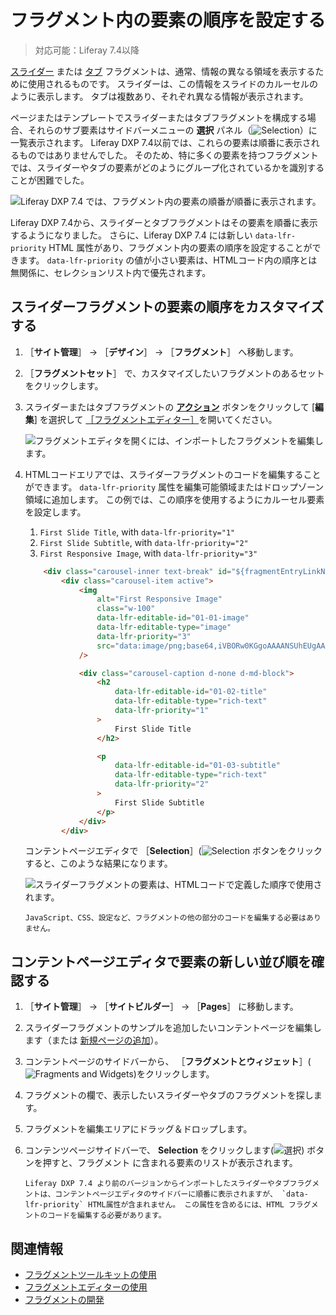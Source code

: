 # フラグメント内の要素の順序を設定する

> 対応可能：Liferay 7.4以降

[スライダー](../../creating-pages/page-fragments-and-widgets/using-fragments/default-fragments-reference.md) または [タブ](../../creating-pages/page-fragments-and-widgets/using-fragments/default-fragments-reference.md) フラグメントは、通常、情報の異なる領域を表示するために使用されるものです。 スライダーは、この情報をスライドのカルーセルのように表示します。 タブは複数あり、それぞれ異なる情報が表示されます。

ページまたはテンプレートでスライダーまたはタブフラグメントを構成する場合、それらのサブ要素はサイドバーメニューの **選択** パネル（![Selection](../../../images/icon-pages-tree.png)）に一覧表示されます。 Liferay DXP 7.4以前では、これらの要素は順番に表示されるものではありませんでした。 そのため、特に多くの要素を持つフラグメントでは、スライダーやタブの要素がどのようにグループ化されているかを識別することが困難でした。

![Liferay DXP 7.4 では、フラグメント内の要素の順番が順番に表示されます。](./setting-the-order-of-elements-in-a-fragment/images/01.png)

Liferay DXP 7.4から、スライダーとタブフラグメントはその要素を順番に表示するようになりました。 さらに、Liferay DXP 7.4 には新しい `data-lfr-priority` HTML 属性があり、フラグメント内の要素の順序を設定することができます。 `data-lfr-priority` の値が小さい要素は、HTMLコード内の順序とは無関係に、セレクションリスト内で優先されます。

## スライダーフラグメントの要素の順序をカスタマイズする

1. ［**サイト管理**］ &rarr; ［**デザイン**］ &rarr; ［**フラグメント**］ へ移動します。

1. ［**フラグメントセット**］ で、カスタマイズしたいフラグメントのあるセットをクリックします。

1. スライダーまたはタブフラグメントの [**アクション**](![Action](./../../../images/icon-actions.png)) ボタンをクリックして [**編集**] を選択して [［フラグメントエディター］](./using-the-fragments-editor.md)を開いてください。

    ![フラグメントエディタを開くには、インポートしたフラグメントを編集します。](./setting-the-order-of-elements-in-a-fragment/images/06.png)

1. HTMLコードエリアでは、スライダーフラグメントのコードを編集することができます。 `data-lfr-priority` 属性を編集可能領域またはドロップゾーン領域に追加します。 この例では、この順序を使用するようにカルーセル要素を設定します。

   1. `First Slide Title`, with `data-lfr-priority="1"`
   1. `First Slide Subtitle`, with `data-lfr-priority="2"`
   1. `First Responsive Image`, with `data-lfr-priority="3"`

    ```html
        <div class="carousel-inner text-break" id="${fragmentEntryLinkNamespace}-carouselInner" role="group">
            <div class="carousel-item active">
                <img
                    alt="First Responsive Image"
                    class="w-100"
                    data-lfr-editable-id="01-01-image"
                    data-lfr-editable-type="image"
                    data-lfr-priority="3"
                    src="data:image/png;base64,iVBORw0KGgoAAAANSUhEUgAAABAAAAAJCAYAAAA7KqwyAAAACXBIWXMAAAsTAAALEwEAmpwYAAAAAXNSR0IArs4c6QAAAARnQU1BAACxjwv8YQUAAAAkSURBVHgB7cxBEQAACAIwtH8Pzw52kxD8OBZgNXsPQUOUwCIgAz0DHTyygaAAAAAASUVORK5CYII="
                />

                <div class="carousel-caption d-none d-md-block">
                    <h2
                        data-lfr-editable-id="01-02-title"
                        data-lfr-editable-type="rich-text"
                        data-lfr-priority="1"
                    >
                        First Slide Title
                    </h2>

                    <p
                        data-lfr-editable-id="01-03-subtitle"
                        data-lfr-editable-type="rich-text"
                        data-lfr-priority="2"
                    >
                        First Slide Subtitle
                    </p>
                </div>
            </div>
    ```

    コンテントページエディタで ［**Selection**］(![Selection](../../../images/icon-pages-tree.png) ボタンをクリックすると、このような結果になります。

    ![スライダーフラグメントの要素は、HTMLコードで定義した順序で使用されます。](./setting-the-order-of-elements-in-a-fragment/images/07.png)

    ```{note}
    JavaScript、CSS、設定など、フラグメントの他の部分のコードを編集する必要はありません。
    ```

## コンテントページエディタで要素の新しい並び順を確認する

1. ［**サイト管理**］ &rarr; ［**サイトビルダー**］ &rarr; ［**Pages**］ に移動します。

1. スライダーフラグメントのサンプルを追加したいコンテントページを編集します（または [新規ページの追加](../../creating-pages/adding-pages/adding-a-page-to-a-site.md)）。

1. コンテントページのサイドバーから、 ［**フラグメントとウィジェット**］(![Fragments and Widgets](../../../images/icon-add-widget.png))をクリックします。

1. フラグメントの欄で、表示したいスライダーやタブのフラグメントを探します。

1. フラグメントを編集エリアにドラッグ＆ドロップします。

1. コンテンツページサイドバーで、 **Selection** をクリックします(![選択](../../../images/icon-pages-tree.png)) ボタンを押すと、フラグメント に含まれる要素のリストが表示されます。

    ```{note}
    Liferay DXP 7.4 より前のバージョンからインポートしたスライダーやタブフラグメントは、コンテントページエディタのサイドバーに順番に表示されますが、 `data-lfr-priority` HTML属性が含まれません。 この属性を含めるには、HTML フラグメントのコードを編集する必要があります。
    ```

## 関連情報

- [フラグメントツールキットの使用](./using-the-fragments-toolkit.md)
- [フラグメントエディターの使用](./using-the-fragments-editor.md)
- [フラグメントの開発](./developing-fragments-intro.md)

